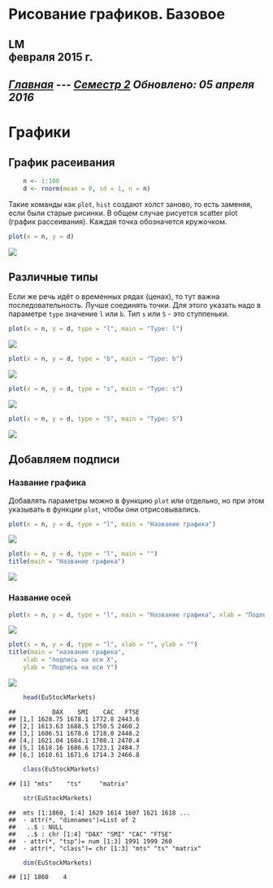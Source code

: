 # Рисование графиков. Базовое
LM  
 февраля 2015 г.  
----------------------
*[Главная](http://leonovmx.github.io/info/index.html) --- [Семестр 2](./index/html)*
*Обновлено: 05 апреля 2016*
----------------------

# Графики
## График расеивания 


```r
    n <- 1:100
    d <- rnorm(mean = 0, sd = 1, n = n)
```

Такие команды как `plot`, `hist` создают холст заново, то есть заменяя, если были старые  рисинки. В общем случае рисуется scatter plot (график рассеивания). Каждая точка обозначется кружочком.


```r
plot(x = n, y = d)
```

![](class1_files/figure-html/unnamed-chunk-2-1.png) 

## Различные типы

Если же речь идёт о временных рядах (ценах), то тут важна последовательность.
Лучше соединять точки. Для этого указать надо в параметре `type` значение
`l` или `b`. Тип `s` или `S` - это ступпеньки.


```r
plot(x = n, y = d, type = "l", main = "Type: l")
```

![](class1_files/figure-html/unnamed-chunk-3-1.png) 

```r
plot(x = n, y = d, type = "b", main = "Type: b")
```

![](class1_files/figure-html/unnamed-chunk-3-2.png) 

```r
plot(x = n, y = d, type = "s", main = "Type: s")
```

![](class1_files/figure-html/unnamed-chunk-3-3.png) 

```r
plot(x = n, y = d, type = "S", main = "Type: S")
```

![](class1_files/figure-html/unnamed-chunk-3-4.png) 

## Добавляем подписи
### Название графика

Добавлять параметры можно в функцию `plot` или отдельно, но при этом указывать
в функции `plot`, чтобы они отрисовывались.


```r
plot(x = n, y = d, type = "l", main = "Название графика")
```

![](class1_files/figure-html/unnamed-chunk-4-1.png) 


```r
plot(x = n, y = d, type = "l", main = "")
title(main = "Название графика")
```

![](class1_files/figure-html/unnamed-chunk-5-1.png) 

### Название осей


```r
plot(x = n, y = d, type = "l", main = "Название графика", xlab = "Подпись на оси Х", ylab = "Подпись на оси Y")
```

![](class1_files/figure-html/unnamed-chunk-6-1.png) 


```r
plot(x = n, y = d, type = "l", xlab = "", ylab = "")
title(main = "название графика", 
    xlab = "подпись на оси Х", 
    ylab = "Подпись на оси Y")
```

![](class1_files/figure-html/unnamed-chunk-7-1.png) 

```r
    head(EuStockMarkets)
```

```
##          DAX    SMI    CAC   FTSE
## [1,] 1628.75 1678.1 1772.8 2443.6
## [2,] 1613.63 1688.5 1750.5 2460.2
## [3,] 1606.51 1678.6 1718.0 2448.2
## [4,] 1621.04 1684.1 1708.1 2470.4
## [5,] 1618.16 1686.6 1723.1 2484.7
## [6,] 1610.61 1671.6 1714.3 2466.8
```

```r
    class(EuStockMarkets)
```

```
## [1] "mts"    "ts"     "matrix"
```

```r
    str(EuStockMarkets)
```

```
##  mts [1:1860, 1:4] 1629 1614 1607 1621 1618 ...
##  - attr(*, "dimnames")=List of 2
##   ..$ : NULL
##   ..$ : chr [1:4] "DAX" "SMI" "CAC" "FTSE"
##  - attr(*, "tsp")= num [1:3] 1991 1999 260
##  - attr(*, "class")= chr [1:3] "mts" "ts" "matrix"
```

```r
    dim(EuStockMarkets)
```

```
## [1] 1860    4
```
